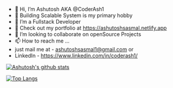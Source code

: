 - 👋 Hi, I’m Ashutosh AKA @CoderAsh1
- :whale: Building Scalable System is my primary hobby
- 👀 I’m a Fullstack Developer
- :whale: Check out my portfolio at https://ashutoshsasmal.netlify.app
- 💞️ I’m looking to collaborate on openSource Projects
- 📫 How to reach me ... 
- just mail me at - ashutoshsasmal1@gmail.com or
- LinkedIn - https://www.linkedin.com/in/coderash1/



[![Ashutosh's github stats](https://github-readme-stats.vercel.app/api?username=CoderAsh1&count_private=true&show_icons=true&theme=react&hide_rank=false)](https://github.com/anuraghazra/github-readme-stats)




[![Top Langs](https://github-readme-stats.vercel.app/api/top-langs/?username=CoderAsh1&theme=tokyonight)](https://github.com/CoderAsh1/github-readme-stats)
<!---
CoderAsh1/CoderAsh1 is a ✨ special ✨ repository because its `README.md` (this file) appears on your GitHub profile.
You can click the Preview link to take a look at your changes.
--->
